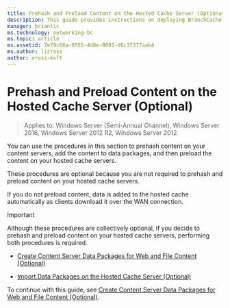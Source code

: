 ```yaml
---
title: Prehash and Preload Content on the Hosted Cache Server (Optional)
description: This guide provides instructions on deploying BranchCache in hosted cache mode on computers running Windows Server 2016 and Windows 10
manager: brianlic
ms.technology: networking-bc
ms.topic: article
ms.assetid: 7e79c66a-8555-4d8e-8691-d6c37377aab4
ms.author: lizross
author: eross-msft
---
```


# Prehash and Preload Content on the Hosted Cache Server \(Optional\)

>Applies to: Windows Server (Semi-Annual Channel), Windows Server 2016, Windows Server 2012 R2, Windows Server 2012

You can use the procedures in this section to prehash content on your content servers, add the content to data packages, and then preload the content on your hosted cache servers.

These procedures are optional because you are not required to prehash and preload content on your hosted cache servers.

If you do not preload content, data is added to the hosted cache automatically as clients download it over the WAN connection.

>[!IMPORTANT]
>Although these procedures are collectively optional, if you decide to prehash and preload content on your hosted cache servers, performing both procedures is required.

- [Create Content Server Data Packages for Web and File Content &#40;Optional&#41;](8-Bc-Data-Packages.md)

- [Import Data Packages on the Hosted Cache Server &#40;Optional&#41;](9-Bc-Import-Data.md)

To continue with this guide, see [Create Content Server Data Packages for Web and File Content &#40;Optional&#41;](8-Bc-Data-Packages.md).